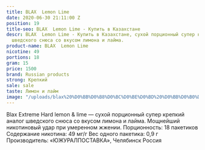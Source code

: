 ```yaml
---
title: BLAX  Lemon Lime
date: 2020-06-30 21:11:00 Z
position: 19
title-seo: BLAX  Lemon Lime - Купить в Казахстане
descr: BLAX  Lemon Lime - Купить в Казахстане, сухой порционный супер крепкий аналог
  шведского снюса со вкусом лимона и лайма.
product-name: BLAX  Lemon Lime
nicotine: 49
portions: 18
gram: 15
price: 1500
brand: Russian products
strong: Крепкий
sale: sale
taste: Лимон и лайм
image: "/uploads/blax%20%D0%BB%D0%B8%D0%BC%D0%BE%D0%BD%20%D0%BB%D0%B0%D0%B9%D0%BC.jpg"
---
```


Blax Extreme Hard lemon & lime — сухой порционный супер крепкий аналог шведского снюса со вкусом лимона и лайма. 
Мощнейший никотиновый удар при умеренном жжении.
Порционность: 18 пакетиков
Содержание никотина: 49 мг/г
Вес одного пакетика: 0,9 г
Производитель: «ЮЖУРАЛПОСТАВКА», Челябинск Россия